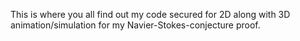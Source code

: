 This is where you all find out my code secured for 2D along with 3D animation/simulation for my Navier-Stokes-conjecture proof. 
